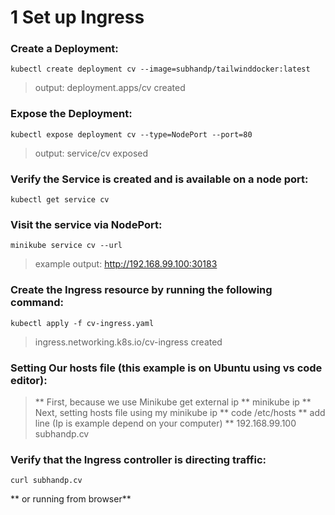 # 1 Set up Ingress

###  Create a Deployment:
```
kubectl create deployment cv --image=subhandp/tailwinddocker:latest
```
> output:
> deployment.apps/cv created

### Expose the Deployment:
```
kubectl expose deployment cv --type=NodePort --port=80
```
> output:
> service/cv exposed

### Verify the Service is created and is available on a node port:
```
kubectl get service cv
```

### Visit the service via NodePort:
```
minikube service cv --url
```

> example output:
> http://192.168.99.100:30183

### Create the Ingress resource by running the following command:
```
kubectl apply -f cv-ingress.yaml
```
> ingress.networking.k8s.io/cv-ingress created

### Setting Our hosts file (this example is on Ubuntu using vs code editor):
> ** First, because we use Minikube get external ip **
> minikube ip
> ** Next, setting hosts file using my minikube ip **
> code /etc/hosts
> ** add line (Ip is example depend on your computer) **
> 192.168.99.100 subhandp.cv

### Verify that the Ingress controller is directing traffic:
```
curl subhandp.cv
```

** or running from browser**


